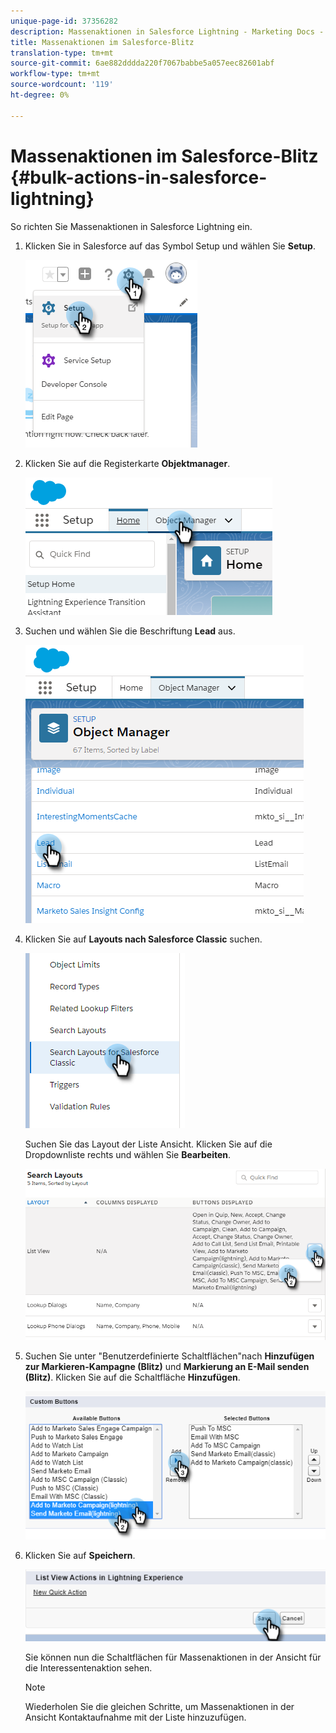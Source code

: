```yaml
---
unique-page-id: 37356282
description: Massenaktionen in Salesforce Lightning - Marketing Docs - Produktdokumentation
title: Massenaktionen im Salesforce-Blitz
translation-type: tm+mt
source-git-commit: 6ae882dddda220f7067babbe5a057eec82601abf
workflow-type: tm+mt
source-wordcount: '119'
ht-degree: 0%

---
```



# Massenaktionen im Salesforce-Blitz {#bulk-actions-in-salesforce-lightning}

So richten Sie Massenaktionen in Salesforce Lightning ein.

1. Klicken Sie in Salesforce auf das Symbol Setup und wählen Sie **Setup**.

   ![](assets/one.png)

1. Klicken Sie auf die Registerkarte **Objektmanager**.

   ![](assets/two.png)

1. Suchen und wählen Sie die Beschriftung **Lead** aus.

   ![](assets/three-2.png)

1. Klicken Sie auf **Layouts nach Salesforce Classic** suchen.

   ![](assets/four-1.png)

   Suchen Sie das Layout der Liste Ansicht. Klicken Sie auf die Dropdownliste rechts und wählen Sie **Bearbeiten**.

   ![](assets/five.png)

1. Suchen Sie unter &quot;Benutzerdefinierte Schaltflächen&quot;nach **Hinzufügen zur Markieren-Kampagne (Blitz)** und **Markierung an E-Mail senden (Blitz)**. Klicken Sie auf die Schaltfläche **Hinzufügen**.

   ![](assets/six.png)

1. Klicken Sie auf **Speichern**.

   ![](assets/seven.png)

   Sie können nun die Schaltflächen für Massenaktionen in der Ansicht für die Interessentenaktion sehen.

   >[!NOTE]
   >
   >Wiederholen Sie die gleichen Schritte, um Massenaktionen in der Ansicht Kontaktaufnahme mit der Liste hinzuzufügen.
